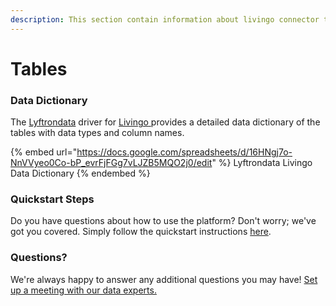 ```yaml
---
description: This section contain information about livingo connector tables information
---
```


# Tables

### Data Dictionary

The [Lyftrondata](https://www.lyftrondata.com/) driver for [Livingo](https://www.lyftrondata.com/integration/marketing-analytics/livingo//)[ ](https://www.lyftrondata.com/integration/livingo/)provides a detailed data dictionary of the tables with data types and column names.

{% embed url="https://docs.google.com/spreadsheets/d/16HNgj7o-NnVVyeo0Co-bP_evrFjFGg7vLJZB5MQO2j0/edit" %}
Lyftrondata Livingo Data Dictionary
{% endembed %}

### Quickstart Steps

Do you have questions about how to use the platform? Don't worry; we've got you covered. Simply follow the quickstart instructions [here](../README.md).

### Questions? <a href="#questions" id="questions"></a>

We're always happy to answer any additional questions you may have! [Set up a meeting with our data experts.](https://www.lyftrondata.com/book-a-meeting/)

